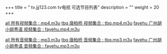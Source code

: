 

+++
title = "  tv.jjj123.com tv电视 可选节目列表"
description = ""
weight = 20
+++

[all 所有视频集合 : mp4.m3u](/mp4.m3u)
[tbq 唐柏桥 视频集合 : tbq.mp4.m3u](/tbq.mp4.m3u)
[fayehu 广州胡小姐粤语 视频集合 : fayehu.mp4.m3u](/fayehu.mp4.m3u)

[all 所有音频集合 : mp3.m3u](/mp3.m3u)
[tbq 唐柏桥 音频集合 : tbq.mp3.m3u](/tbq.mp3.m3u)
[fayehu 广州胡小姐粤语 音频集合 : fayehu.mp3.m3u](/fayehu.mp3.m3u)

